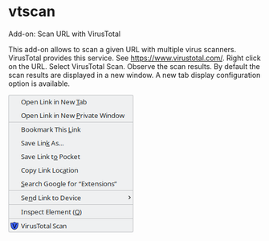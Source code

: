 # vtscan
Add-on: Scan URL with VirusTotal

This add-on allows to scan a given URL with multiple virus scanners. VirusTotal provides this service. See https://www.virustotal.com/. Right click on the URL. Select VirusTotal Scan. Observe the scan results. By default the scan results are displayed in a new window. A new tab display configuration option is available.

![Context menu](AMO/vtscan.png)
